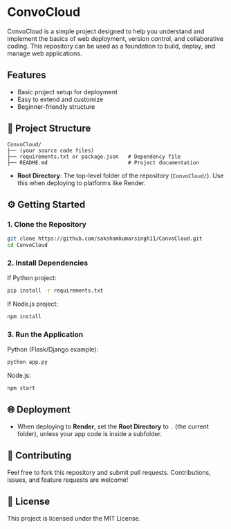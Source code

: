 # ConvoCloud

ConvoCloud is a simple project designed to help you understand and implement the basics of web deployment, version control, and collaborative coding. This repository can be used as a foundation to build, deploy, and manage web applications.

## Features

* Basic project setup for deployment
* Easy to extend and customize
* Beginner-friendly structure

## 📂 Project Structure

```
ConvoCloud/
├── (your source code files)
├── requirements.txt or package.json   # Dependency file
├── README.md                          # Project documentation
```

* **Root Directory**: The top-level folder of the repository (`ConvoCloud/`). Use this when deploying to platforms like Render.

## ⚙️ Getting Started

### 1. Clone the Repository

```bash
git clone https://github.com/sakshamkumarsingh11/ConvoCloud.git
cd ConvoCloud
```

### 2. Install Dependencies

If Python project:

```bash
pip install -r requirements.txt
```

If Node.js project:

```bash
npm install
```

### 3. Run the Application

Python (Flask/Django example):

```bash
python app.py
```

Node.js:

```bash
npm start
```

## 🌐 Deployment

* When deploying to **Render**, set the **Root Directory** to `.` (the current folder), unless your app code is inside a subfolder.

## 🤝 Contributing

Feel free to fork this repository and submit pull requests. Contributions, issues, and feature requests are welcome!

## 📜 License

This project is licensed under the MIT License.
